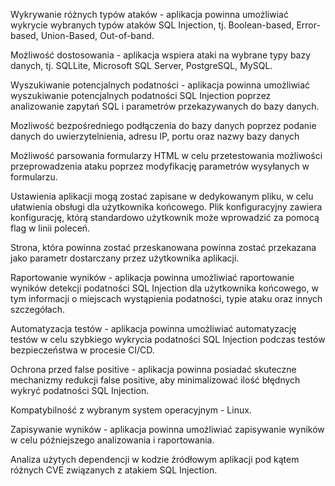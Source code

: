 Wykrywanie różnych typów ataków - aplikacja powinna umożliwiać wykrycie wybranych typów ataków SQL Injection, tj. Boolean-based, Error-based, Union-Based, Out-of-band.

Możliwość dostosowania - aplikacja wspiera ataki na wybrane typy bazy danych, tj. SQLLite, Microsoft SQL Server, PostgreSQL, MySQL.
    
Wyszukiwanie potencjalnych podatności - aplikacja powinna umożliwiać wyszukiwanie potencjalnych podatności SQL Injection poprzez analizowanie zapytań SQL i parametrów przekazywanych do bazy danych.

Mozliwość bezpośredniego podłączenia do bazy danych poprzez podanie danych do uwierzytelnienia, adresu IP, portu oraz nazwy bazy danych

Możliwość parsowania formularzy HTML w celu przetestowania możliwości przeprowadzenia ataku poprzez modyfikację parametrów wysyłanych w formularzu.
    
Ustawienia aplikacji mogą zostać zapisane w dedykowanym pliku, w celu ułatwienia obsługi dla użytkownika końcowego. Plik konfiguracyjny zawiera konfigurację, którą standardowo użytkownik może wprowadzić za pomocą flag w linii poleceń.
    
Strona, która powinna zostać przeskanowana powinna zostać przekazana jako parametr dostarczany przez użytkownika aplikacji.
 
Raportowanie wyników - aplikacja powinna umożliwiać raportowanie wyników detekcji podatności SQL Injection dla użytkownika końcowego, w tym informacji o miejscach wystąpienia podatności, typie ataku oraz innych szczegółach.
    
Automatyzacja testów - aplikacja powinna umożliwiać automatyzację testów w celu szybkiego wykrycia podatności SQL Injection podczas testów bezpieczeństwa w procesie CI/CD.

Ochrona przed false positive - aplikacja powinna posiadać skuteczne mechanizmy redukcji false positive, aby minimalizować ilość błędnych wykryć podatności SQL Injection.

Kompatybilność z wybranym system operacyjnym - Linux.
    
Zapisywanie wyników - aplikacja powinna umożliwiać zapisywanie wyników w celu późniejszego analizowania i raportowania.

Analiza użytych dependencji w kodzie źródłowym aplikacji pod kątem różnych CVE związanych z atakiem SQL Injection.
